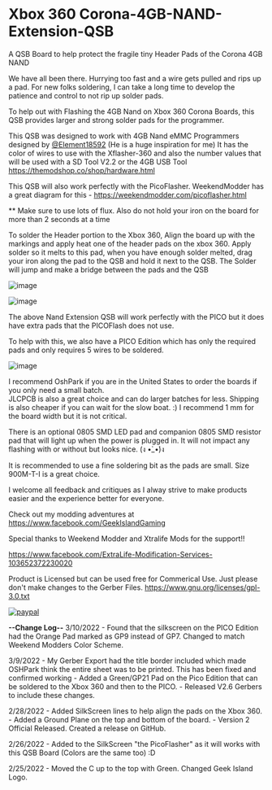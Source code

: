 # Xbox 360 Corona-4GB-NAND-Extension-QSB
A QSB Board to help protect the fragile tiny Header Pads of the Corona 4GB NAND

We have all been there.  Hurrying too fast and a wire gets pulled and rips up a pad.
For new folks soldering, I can take a long time to develop the patience and control to not rip up solder pads.

To help out with Flashing the 4GB Nand on Xbox 360 Corona Boards, this QSB provides larger and strong solder pads for the programmer.

This QSB was designed to work with 4GB Nand eMMC Programmers designed by [@Element18592](https://github.com/Element18592) (He is a huge inspiration for me)
It has the color of wires to use with the Xflasher-360 and also the number values that will be used with a SD Tool V2.2 or the 4GB USB Tool
https://themodshop.co/shop/hardware.html

This QSB will also work perfectly with the PicoFlasher.   WeekendModder has a great diagram for this - https://weekendmodder.com/picoflasher.html

** Make sure to use lots of flux.  Also do not hold your iron on the board for more than 2 seconds at a time

To solder the Header portion to the Xbox 360, Align the board up with the markings and apply heat one of the header pads on the xbox 360.
Apply solder so it melts to this pad, when you have enough solder melted, drag your iron along the pad to the QSB and hold it next to the QSB.
The Solder will jump and make a bridge between the pads and the QSB

![image](https://user-images.githubusercontent.com/70423454/155852250-eef964d4-2525-4463-a301-cab1ad949bdb.png)

![image](https://user-images.githubusercontent.com/70423454/155852265-2fb41352-2d71-4396-be04-8865dee1d20b.png)

The above Nand Extension QSB will work perfectly with the PICO but it does have extra pads that the PICOFlash does not use.

To help with this, we also have a PICO Edition which has only the required pads and only requires 5 wires to be soldered.

![image](https://user-images.githubusercontent.com/70423454/157532132-eafd329e-1cf8-4137-afca-641a41d8559d.png)

I recommend OshPark if you are in the United States to order the boards if you only need a small batch.  
JLCPCB is also a great choice and can do larger batches for less.  Shipping is also cheaper if you can wait for the slow boat.  :)
I recommend 1 mm for the board width but it is not critical.

There is an optional 0805 SMD LED pad and companion 0805 SMD resistor pad that will light up when the power is plugged in.
It will not impact any flashing with or without but looks nice.  (ง •̀_•́)ง

It is recommended to use a fine soldering bit as the pads are small. Size 900M-T-I is a great choice.

I welcome all feedback and critiques as I alway strive to make products easier and the experience better for everyone.

Check out my modding adventures at https://www.facebook.com/GeekIslandGaming

Special thanks to Weekend Modder and Xtralife Mods for the support!!

https://www.facebook.com/ExtraLife-Modification-Services-103652372230020

Product is Licensed but can be used free for Commerical Use.  Just please don't make changes to the Gerber Files.
https://www.gnu.org/licenses/gpl-3.0.txt

[![paypal](https://www.paypalobjects.com/en_US/i/btn/btn_donateCC_LG.gif)](https://www.paypal.com/donate/?hosted_button_id=97YFBJX4NXA8W)

**--Change Log--**
3/10/2022 - Found that the silkscreen on the PICO Edition had the Orange Pad marked as GP9 instead of GP7.  Changed to match Weekend Modders Color Scheme.

3/9/2022 - My Gerber Export had the title border included which made OSHPark think the entire sheet was to be printed.  This has been fixed and confirmed working
         - Added a Green/GP21 Pad on the Pico Edition that can be soldered to the Xbox 360 and then to the PICO.
         - Released V2.6 Gerbers to include these changes.

2/28/2022 - Added SilkScreen lines to help align the pads on the Xbox 360.
          - Added a Ground Plane on the top and bottom of the board.
          - Version 2 Official Released.  Created a release on GitHub.

2/26/2022 - Added to the SilkScreen "the PicoFlasher" as it will works with this QSB Board (Colors are the same too)  :D

2/25/2022 - Moved the C up to the top with Green.  Changed Geek Island Logo.

